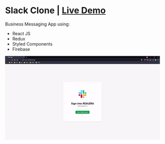 # Slack Clone | [Live Demo](https://slack-clone-47a3d.web.app)

Business Messaging App using:

- React JS
- Redux
- Styled Components
- Firebase

![Slack Medium Gif](SlackGif.gif)
